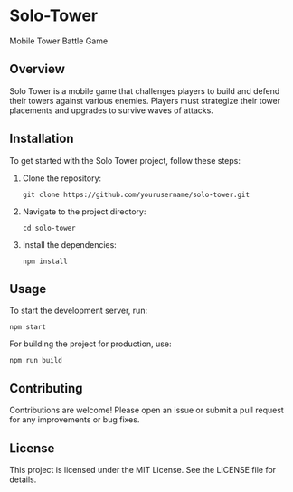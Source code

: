 # Solo-Tower
Mobile Tower Battle Game

## Overview
Solo Tower is a mobile game that challenges players to build and defend their towers against various enemies. Players must strategize their tower placements and upgrades to survive waves of attacks.

## Installation
To get started with the Solo Tower project, follow these steps:

1. Clone the repository:
   ```
   git clone https://github.com/yourusername/solo-tower.git
   ```
2. Navigate to the project directory:
   ```
   cd solo-tower
   ```
3. Install the dependencies:
   ```
   npm install
   ```

## Usage
To start the development server, run:
```
npm start
```

For building the project for production, use:
```
npm run build
```

## Contributing
Contributions are welcome! Please open an issue or submit a pull request for any improvements or bug fixes.

## License
This project is licensed under the MIT License. See the LICENSE file for details.